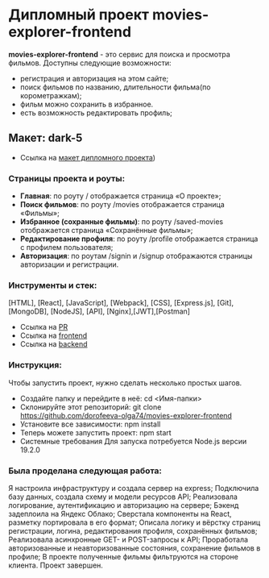 # Дипломный проект movies-explorer-frontend

**movies-explorer-frontend** - это сервис для поиска и просмотра фильмов.
Доступны следующие возможности:

- регистрация и авторизация на этом сайте;
- поиск фильмов по названию, длительности фильма(по корометражкам);
- фильм можно сохранить в избранное.
- есть возможность редактировать профиль;

## Макет: dark-5

- Ссылка на [макет дипломного проекта](https://github.com/dorofeeva-olga74/movies-explorer-frontend/compare/level-3))

### Страницы проекта и роуты:

- **Главная**: по роуту / отображается страница «О проекте»;
- **Поиск фильмов**: по роуту /movies отображается страница «Фильмы»;
- **Избранное (сохранные фильмы)**: по роуту /saved-movies отображается страница «Сохранённые фильмы»;
- **Редактирование профиля**: по роуту /profile отображается страница с профилем пользователя;
- **Авторизация**: по роутам /signin и /signup отображаются страницы авторизации и регистрации.

### Инструменты и стек:

[HTML], [React], [JavaScript], [Webpack], [CSS], [Express.js],
[Git], [MongoDB], [NodeJS], [API], [Nginx],[JWT],[Postman]

- Ссылка на [PR](https://github.com/dorofeeva-olga74/movies-explorer-frontend/pull/2)
- Ссылка на [frontend](https://jupiter.movies.nomoredomainsmonster.ru/)
- Ссылка на [backend](https://api.jupiter.movies.nomoredomainsmonster.ru)

### Инструкция:

Чтобы запустить проект, нужно сделать несколько простых шагов.

- Создайте папку и перейдите в неё:
  cd <Имя-папки>
- Склонируйте этот репозиторий:
  git clone https://github.com/dorofeeva-olga74/movies-explorer-frontend
- Установите все зависимости:
  npm install
- Теперь можете запустить проект:
  npm start
- Системные требования
  Для запуска потребуется Node.js версии 19.2.0

### Была проделана следующая работа:

Я настроила инфраструктуру и создала сервер на express;
Подключила базу данных, создала схему и модели ресурсов API;
Реализовала логирование, аутентификацию и авторизацию на сервере;
Бэкенд задеплоила на Яндекс Облако;
Сверстала компоненты на React, разметку портировала в его формат;
Описала логику и вёрстку страниц регистрации, логина, редактирования профиля, сохранённых фильмов;
Реализовала асинхронные GET- и POST-запросы к API;
Проработала авторизованные и неавторизованные состояния, сохранение фильмов в профиле;
В проекте полученные фильмы фильтруются на стороне клиента.
Проект завершен.
